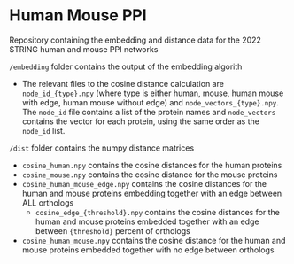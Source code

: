 # Human Mouse PPI

Repository containing the embedding and distance data for the 2022 STRING human and mouse PPI networks

`/embedding` folder contains the output of the embedding algorith
- The relevant files to the cosine distance calculation are `node_id_{type}.npy` (where type is either human, mouse, human mouse with edge, human mouse without edge) and `node_vectors_{type}.npy`. The `node_id` file contains a list of the protein names and `node_vectors` contains the vector for each protein, using the same order as the `node_id` list.  


`/dist` folder contains the numpy distance matrices
- `cosine_human.npy` contains the cosine distances for the human proteins
- `cosine_mouse.npy` contains the cosine distance for the mouse proteins
- `cosine_human_mouse_edge.npy` contains the cosine distances for the human and mouse proteins embedding together with an edge between ALL orthologs
    - `cosine_edge_{threshold}.npy` contains the cosine distances for the human and mouse proteins embedded together with an edge between `{threshold}` percent of orthologs
- `cosine_human_mouse.npy` contains the cosine distance for the human and mouse proteins embedded together with no edge between orthologs

